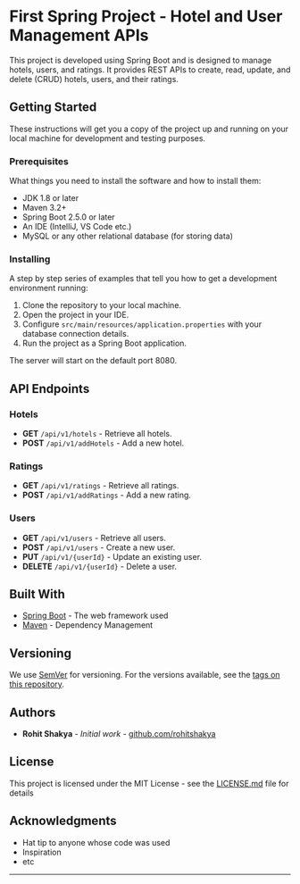 # First Spring Project - Hotel and User Management APIs

This project is developed using Spring Boot and is designed to manage hotels, users, and ratings. It provides REST APIs to create, read, update, and delete (CRUD) hotels, users, and their ratings.

## Getting Started

These instructions will get you a copy of the project up and running on your local machine for development and testing purposes.

### Prerequisites

What things you need to install the software and how to install them:

- JDK 1.8 or later
- Maven 3.2+
- Spring Boot 2.5.0 or later
- An IDE (IntelliJ, VS Code etc.)
- MySQL or any other relational database (for storing data)

### Installing

A step by step series of examples that tell you how to get a development environment running:

1. Clone the repository to your local machine.
2. Open the project in your IDE.
3. Configure `src/main/resources/application.properties` with your database connection details.
4. Run the project as a Spring Boot application.

The server will start on the default port 8080.

## API Endpoints

### Hotels

- **GET** `/api/v1/hotels` - Retrieve all hotels.
- **POST** `/api/v1/addHotels` - Add a new hotel.

### Ratings

- **GET** `/api/v1/ratings` - Retrieve all ratings.
- **POST** `/api/v1/addRatings` - Add a new rating.

### Users

- **GET** `/api/v1/users` - Retrieve all users.
- **POST** `/api/v1/users` - Create a new user.
- **PUT** `/api/v1/{userId}` - Update an existing user.
- **DELETE** `/api/v1/{userId}` - Delete a user.

## Built With

* [Spring Boot](https://spring.io/projects/spring-boot) - The web framework used
* [Maven](https://maven.apache.org/) - Dependency Management

## Versioning

We use [SemVer](http://semver.org/) for versioning. For the versions available, see the [tags on this repository](https://github.com/yourproject/tags).

## Authors

* **Rohit Shakya** - *Initial work* - [github.com/rohitshakya](https://github.com/rohitshakya)

## License

This project is licensed under the MIT License - see the [LICENSE.md](LICENSE.md) file for details

## Acknowledgments

* Hat tip to anyone whose code was used
* Inspiration
* etc

---
